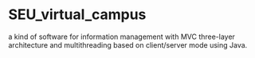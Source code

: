 # SEU_virtual_campus
a kind of software for information management with MVC three-layer architecture and multithreading based on client/server mode using Java. 
